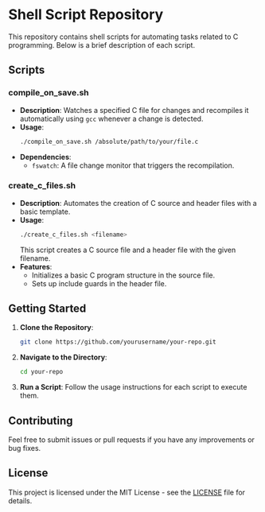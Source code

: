 # Shell Script Repository

This repository contains shell scripts for automating tasks related to C programming. Below is a brief description of each script.

## Scripts

### compile_on_save.sh

- **Description**: Watches a specified C file for changes and recompiles it automatically using `gcc` whenever a change is detected.
- **Usage**:
  ```bash
  ./compile_on_save.sh /absolute/path/to/your/file.c
  ```
- **Dependencies**:
  - `fswatch`: A file change monitor that triggers the recompilation.

### create_c_files.sh

- **Description**: Automates the creation of C source and header files with a basic template.
- **Usage**:
  ```bash
  ./create_c_files.sh <filename>
  ```
  This script creates a C source file and a header file with the given filename.
- **Features**:
  - Initializes a basic C program structure in the source file.
  - Sets up include guards in the header file.

## Getting Started

1. **Clone the Repository**:

   ```bash
   git clone https://github.com/yourusername/your-repo.git
   ```

2. **Navigate to the Directory**:

   ```bash
   cd your-repo
   ```

3. **Run a Script**:
   Follow the usage instructions for each script to execute them.

## Contributing

Feel free to submit issues or pull requests if you have any improvements or bug fixes.

## License

This project is licensed under the MIT License - see the [LICENSE](LICENSE) file for details.
